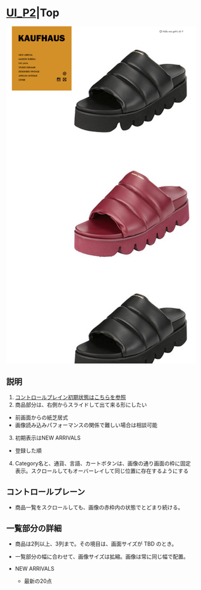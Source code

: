 # [UI_P2](UIDetail/UI_P2_Top/detail.md)|Top

![Top](top.png "Top")


## 説明

1. [コントロールプレイン初期状態はこちらを参照]()
2. 商品部分は、右側からスライドして出て来る形にしたい
  * 前画面からの紙芝居式
  * 画像読み込みパフォーマンスの関係で難しい場合は相談可能
3. 初期表示はNEW ARRIVALS
  * 登録した順
4. Category名と、通貨、言語、カートボタンは、画像の通り画面の枠に固定表示。スクロールしてもオーバーレイして同じ位置に存在するようにする

## コントロールプレーン

* 商品一覧をスクロールしても、画像の赤枠内の状態でとどまり続ける。


## 一覧部分の詳細

* 商品は2列以上、3列まで。その境目は、画面サイズが TBD のとき。
* 一覧部分の幅に合わせて、画像サイズは拡縮。画像は常に同じ幅で配置。

* NEW ARRIVALS
  * 最新の20点
